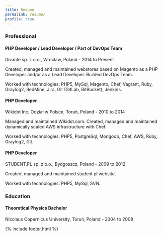 ```yaml
---
title: Resume
permalink: resume/
profile: true
---
```


### Professional
#### PHP Developer / Lead Developer / Part of DevOps Team
Divante sp. z o.o., Wrocław, Poland - 2014 to Present

Created, managed and maintained webstores based on Magento as a PHP Developer and/or as a Lead Developer. Builded DevOps Team.

Worked with technologies: PHP5, MySql, Magento, Chef, Vagrant, Ruby, Graylog2, RedMine, Jira, Git (GitLab, BitBucket), Jenkins.


#### PHP Developer
Wikidot Inc. Odział w Polsce, Toruń, Poland - 2010 to 2014

Managed and maintained Wikidot.com. Created, managed and maintained dynamically scaled AWS infrastructure with Chef.

Worked with technologies: PHP5, PostgreSql, Mongodb, Chef, AWS, Ruby, Graylog2, Git.

#### PHP Developer
STUDENT.PL sp. z o.o., Bydgoszcz, Poland - 2009 to 2012

Created, managed and maintained student.pl website.

Worked with technologies: PHP5, MySql, SVN.

### Education
#### Theoretical Physics Bachelor
Nicolaus Copernicus University, Toruń, Poland - 2004 to 2008

{% include footer.html %}